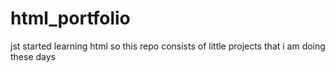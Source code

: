 # html_portfolio
jst started learning html so this repo consists of little projects that i am doing these days
